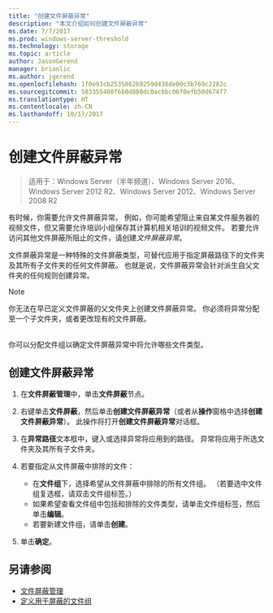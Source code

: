 ```yaml
---
title: "创建文件屏蔽异常"
description: "本文介绍如何创建文件屏蔽异常"
ms.date: 7/7/2017
ms.prod: windows-server-threshold
ms.technology: storage
ms.topic: article
author: JasonGerend
manager: brianlic
ms.author: jgerend
ms.openlocfilehash: 1f0e93cb2535862b9259d438de00c3b769c2282c
ms.sourcegitcommit: 583355400f6b0d880dc0ac6bc06f0efb50d674f7
ms.translationtype: HT
ms.contentlocale: zh-CN
ms.lasthandoff: 10/17/2017
---
```

# <a name="create-a-file-screen-exception"></a>创建文件屏蔽异常

> 适用于：Windows Server（半年频道）、Windows Server 2016、Windows Server 2012 R2、Windows Server 2012、Windows Server 2008 R2

有时候，你需要允许文件屏蔽异常。 例如，你可能希望阻止来自某文件服务器的视频文件，但又需要允许培训小组保存其计算机相关培训的视频文件。 若要允许访问其他文件屏蔽所阻止的文件，请创建*文件屏蔽异常*。

文件屏蔽异常是一种特殊的文件屏蔽类型，可替代应用于指定屏蔽路径下的文件夹及其所有子文件夹的任何文件屏蔽。 也就是说，文件屏蔽异常会针对派生自父文件夹的任何规则创建异常。

> [!Note]
> 你无法在早已定义文件屏蔽的父文件夹上创建文件屏蔽异常。 你必须将异常分配至一个子文件夹，或者更改现有的文件屏蔽。

<br />
你可以分配文件组以确定文件屏蔽异常中将允许哪些文件类型。

## <a name="to-create-a-file-screen-exception"></a>创建文件屏蔽异常

1.  在**文件屏蔽管理**中，单击**文件屏蔽**节点。

2.  右键单击**文件屏蔽**，然后单击**创建文件屏蔽异常**（或者从**操作**窗格中选择**创建文件屏蔽异常**）。 此操作将打开**创建文件屏蔽异常**对话框。

3.  在**异常路径**文本框中，键入或选择异常将应用到的路径。 异常将应用于所选文件夹及其所有子文件夹。

4.  若要指定从文件屏蔽中排除的文件：

    -   在**文件组**下，选择希望从文件屏蔽中排除的所有文件组。 （若要选中文件组复选框，请双击文件组标签。）
    -   如果希望查看文件组中包括和排除的文件类型，请单击文件组标签，然后单击**编辑**。
    -   若要新建文件组，请单击**创建**。

5.  单击**确定**。

## <a name="see-also"></a>另请参阅

-   [文件屏蔽管理](file-screening-management.md)
-   [定义用于屏蔽的文件组](define-file-groups-for-screening.md)


